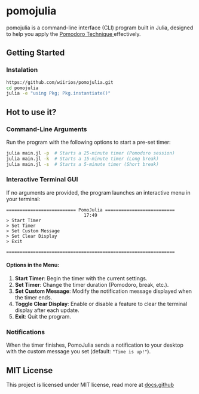# pomojulia

pomojulia is a command-line interface (CLI) program built in Julia, designed to help you apply the <a href="https://pt.wikipedia.org/wiki/T%C3%A9cnica_pomodoro"> Pomodoro Technique </a> effectively.

## Getting Started

### Instalation
```sh
https://github.com/wiirios/pomojulia.git
cd pomojulia
julia -e "using Pkg; Pkg.instantiate()"
```

## Hot to use it?

### Command-Line Arguments
Run the program with the following options to start a pre-set timer:

```sh
julia main.jl -p  # Starts a 25-minute timer (Pomodoro session)
julia main.jl -k  # Starts a 15-minute timer (Long break)
julia main.jl -s  # Starts a 5-minute timer (Short break)
```

### Interactive Terminal GUI

If no arguments are provided, the program launches an interactive menu in your terminal:

```
========================== PomoJulia ==========================
                             17:49
> Start Timer
> Set Timer
> Set Custom Message
> Set Clear Display
> Exit

===============================================================
```

#### Options in the Menu:

1.  **Start Timer**: Begin the timer with the current settings.
2.  **Set Timer**: Change the timer duration (Pomodoro, break, etc.).
3.  **Set Custom Message**: Modify the notification message displayed when the timer ends.
4.  **Toggle Clear Display**: Enable or disable a feature to clear the terminal display after each update.
5.  **Exit**: Quit the program.

### Notifications
When the timer finishes, PomoJulia sends a notification to your desktop with the custom message you set (default: `"Time is up!"`).

## MIT License
This project is licensed under MIT license, read more at <span><a href="https://docs.github.com/pt/repositories/managing-your-repositorys-settings-and-features/customizing-your-repository/licensing-a-repository">docs.github</span>